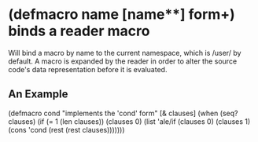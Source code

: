# (defmacro name [name**] form+) binds a reader macro
Will bind a macro by name to the current namespace, which is /user/ by default. A macro is expanded by the reader in order to alter the source code's data representation before it is evaluated.

## An Example

  (defmacro cond
    "implements the 'cond' form"
    [& clauses]
    (when (seq? clauses)
      (if (= 1 (len clauses))
        (clauses 0)
        (list 'ale/if
          (clauses 0) (clauses 1)
          (cons 'cond (rest (rest clauses)))))))
